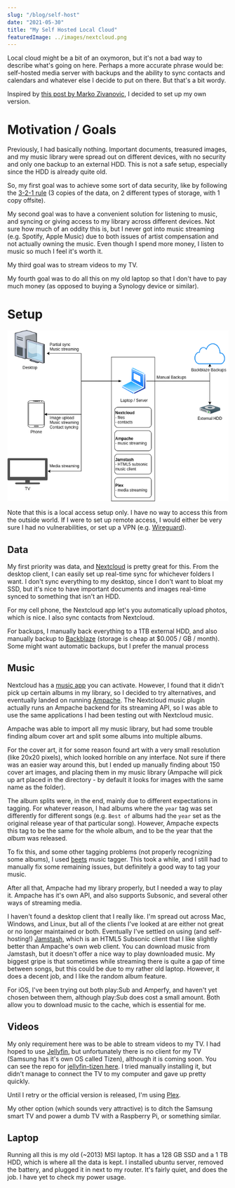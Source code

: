 ```yaml
---
slug: "/blog/self-host"
date: "2021-05-30"
title: "My Self Hosted Local Cloud"
featuredImage: ../images/nextcloud.png
---
```


Local cloud might be a bit of an oxymoron, but it's not a bad way to describe what's going on here. Perhaps a more accurate phrase would be: self-hosted media server with backups and the ability to sync contacts and calendars and whatever else I decide to put on there. But that's a bit wordy.

Inspired by [this post by Marko Zivanovic](https://www.markozivanovic.com/screw-it-ill-host-it-myself/), I decided to set up my own version.

# Motivation / Goals

Previously, I had basically nothing. Important documents, treasured images, and my music library were spread out on different devices, with no security and only one backup to an external HDD. This is not a safe setup, especially since the HDD is already quite old.

So, my first goal was to achieve some sort of data security, like by following the [3-2-1 rule](https://en.wikipedia.org/wiki/Backup#Storage) (3 copies of the data, on 2 different types of storage, with 1 copy offsite).

My second goal was to have a convenient solution for listening to music, and syncing or giving access to my library across different devices. Not sure how much of an oddity this is, but I never got into music streaming (e.g. Spotify, Apple Music) due to both issues of artist compensation and not actually owning the music. Even though I spend more money, I listen to music so much I feel it's worth it.

My third goal was to stream videos to my TV. 

My fourth goal was to do all this on my old laptop so that I don't have to pay much money (as opposed to buying a Synology device or similar).

# Setup

![Self-hosting Diagram](../images/self_host.drawio.png)

Note that this is a local access setup only. I have no way to access this from the outside world. If I were to set up remote access, I would either be very sure I had no vulnerabilities, or set up a VPN (e.g. [Wireguard](https://www.wireguard.com/)).

## Data

My first priority was data, and [Nextcloud](http://nextcloud.com/) is pretty great for this. From the desktop client, I can easily set up real-time sync for whichever folders I want. I don't sync everything to my desktop, since I don't want to bloat my SSD, but it's nice to have important documents and images real-time synced to something that isn't an HDD.

For my cell phone, the Nextcloud app let's you automatically upload photos, which is nice. I also sync contacts from Nextcloud.

For backups, I manually back everything to a 1TB external HDD, and also manually backup to [Backblaze](https://www.backblaze.com/) (storage is cheap at $0.005 / GB / month). Some might want automatic backups, but I prefer the manual process

## Music

Nextcloud has a [music app](https://apps.nextcloud.com/apps/music) you can activate. However, I found that it didn't pick up certain albums in my library, so I decided to try alternatives, and eventually landed on running [Ampache](https://ampache.org/). The Nextcloud music plugin actually runs an Ampache backend for its streaming API, so I was able to use the same applications I had been testing out with Nextcloud music.

Ampache was able to import all my music library, but had some trouble finding album cover art and split some albums into multiple albums. 

For the cover art, it for some reason found art with a very small resolution (like 20x20 pixels), which looked horrible on any interface. Not sure if there was an easier way around this, but I ended up manually finding about 150 cover art images, and placing them in my music library (Ampache will pick up art placed in the directory - by default it looks for images with the same name as the folder). 

The album splits were, in the end, mainly due to different expectations in tagging. For whatever reason, I had albums where the `year` tag was set differently for different songs (e.g. `Best of` albums had the `year` set as the original release year of that particular song). However, Ampache expects this tag to be the same for the whole album, and to be the year that the _album_ was released. 

To fix this, and some other tagging problems (not properly recognizing some albums), I used [beets](https://beets.io/) music tagger. This took a while, and I still had to manually fix some remaining issues, but definitely a good way to tag your music.

After all that, Ampache had my library properly, but I needed a way to play it. Ampache has it's own API, and also supports Subsonic, and several other ways of streaming media.

I haven't found a desktop client that I really like. I'm spread out across Mac, Windows, and Linux, but all of the clients I've looked at are either not great or no longer maintained or both. Eventually I've settled on using (and self-hosting!) [Jamstash](https://github.com/tsquillario/Jamstash), which is an HTML5 Subsonic client that I like slightly better than Ampache's own web client. You can download music from Jamstash, but it doesn't offer a nice way to play downloaded music. My biggest gripe is that sometimes while streaming there is quite a gap of time between songs, but this could be due to my rather old laptop. However, it does a decent job, and I like the random album feature.

For iOS, I've been trying out both play:Sub and Amperfy, and haven't yet chosen between them, although play:Sub does cost a small amount. Both allow you to download music to the cache, which is essential for me.

## Videos

My only requirement here was to be able to stream videos to my TV. I had hoped to use [Jellyfin](https://jellyfin.org/), but unfortunately there is no client for my TV (Samsung has it's own OS called Tizen), although it is coming soon. You can see the repo for [jellyfin-tizen here](https://github.com/jellyfin/jellyfin-tizen). I tried manually installing it, but didn't manage to connect the TV to my computer and gave up pretty quickly.

Until I retry or the official version is released, I'm using [Plex](https://www.plex.tv/). 

My other option (which sounds very attractive) is to ditch the Samsung smart TV and power a dumb TV with a Raspberry Pi, or something similar.

## Laptop

Running all this is my old (~2013) MSI laptop. It has a 128 GB SSD and a 1 TB HDD, which is where all the data is kept. I installed ubuntu server, removed the battery, and plugged it in next to my router. It's fairly quiet, and does the job. I have yet to check my power usage.